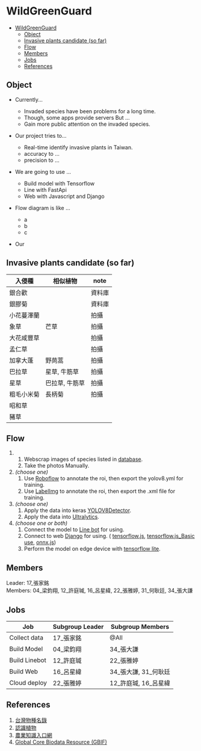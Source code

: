 # WildGreenGuard


- [WildGreenGuard](#wildgreenguard)
  - [Object](#object)
  - [Invasive plants candidate (so far)](#invasive-plants-candidate-so-far)
  - [Flow](#flow)
  - [Members](#members)
  - [Jobs](#jobs)
  - [References](#references)


## Object

- Currently...
  - Invaded species have been problems for a long time. 
  - Though, some apps provide servers But ...
  - Gain more public attention on the invaded species.

- Our project tries to... 
  - Real-time identify invasive plants in Taiwan.
  - accuracy to ...
  - precision to ...
  
- We are going to use ...
  - Build model with Tensorflow 
  - Line with FastApi
  - Web with Javascript and Django

- Flow diagram is like ...
  - a
  - b
  - c

- Our 

## Invasive plants candidate (so far)
|入侵種|相似植物|note|
|-|-|-|
|銀合歡||資料庫|
|銀膠菊||資料庫|
|小花蔓澤蘭||拍攝|
|象草|芒草|拍攝|
|大花咸豐草||拍攝|
|孟仁草||拍攝|
|加拿大蓬|野茼蒿|拍攝|
|巴拉草|星草, 牛筋草|拍攝|
|星草|巴拉草, 牛筋草|拍攝|
|粗毛小米菊|長柄菊|拍攝|
|昭和草|
|豬草|


## Flow

1. 
    1. Webscrap images of species listed in [database](https://gisd.biodiv.tw/tw/).
    2. Take the photos Manually.
2. _(choose one)_
    1. Use [Roboflow](https://roboflow.com/) to annotate the roi, then export the yolov8.yml for training.
    2. Use [LabelImg](https://github.com/HumanSignal/labelImg) to annotate the roi, then export the .xml file for training.
3. _(choose one)_
    1. Apply the data into keras [YOLOV8Detector](https://keras.io/api/keras_cv/models/tasks/yolo_v8_detector/).
    2. Apply the data into [Ultralytics](https://docs.ultralytics.com/).
4. _(choose one or both)_
    1. Connect the model to [Line bot](https://github.com/line/line-bot-sdk-python) for using.
    2. Connect to web [Django](https://www.djangoproject.com/) for using. (
   [tensorflow.js](https://js.tensorflow.org/api/latest/#Tensors), [tensorflow.js_Basic use](https://www.tensorflow.org/js/tutorials/conversion/import_keras, ), [onnx.js](https://onnxruntime.ai/docs/api/js/index.html))
    3. Perform the model on edge device with [tensorflow lite](https://www.tensorflow.org/lite).  

## Members

Leader: 17_張家銘   
Members: 04_梁鈞翔, 12_許庭瑊, 16_呂星緯, 22_張雅婷, 31_何耿廷, 34_張大謙 

## Jobs
|Job|Subgroup Leader|Subgroup Members|
|-|-|-|
|Collect data|17_張家銘|@All|
|Build Model|04_梁鈞翔|34_張大謙|
|Build Linebot|12_許庭瑊|22_張雅婷|
|Build Web|16_呂星緯|34_張大謙, 31_何耿廷|
|Cloud deploy|22_張雅婷|12_許庭瑊, 16_呂星緯|




## References

1. [台灣物種名錄](https://taicol.tw/zh-hant/)
2. [認識植物](http://kplant.biodiv.tw/) 
3. [農業知識入口網](https://kmweb.moa.gov.tw/)
4. [Global Core Biodata Resource (GBIF)](https://www.gbif.org/zh-tw/)  
<!-- https://www.imageclef.org/PlantCLEF2020
[銀膠菊與艾草的差異(107/6/23)](https://youtu.be/-tp9ENdx8-k) -->
